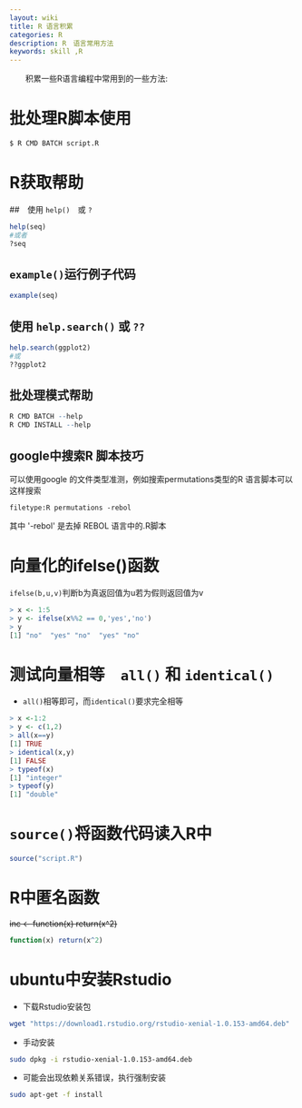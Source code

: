 ```yaml
---
layout: wiki
title: R 语言积累
categories: R
description: R　语言常用方法
keywords: skill ,R
---
```


　　积累一些R语言编程中常用到的一些方法:


# 批处理R脚本使用

```bash
$ R CMD BATCH script.R
```

# R获取帮助

##　使用 `help()`　或 `?`

```r
help(seq)
#或者
?seq
```

## `example()`运行例子代码

```r
example(seq)
```

## 使用 `help.search()` 或 `??`

```r
help.search(ggplot2)
#或
??ggplot2
```

## 批处理模式帮助

```r
R CMD BATCH --help
R CMD INSTALL --help
```

## google中搜索R 脚本技巧

可以使用google 的文件类型准测，例如搜索permutations类型的R 语言脚本可以这样搜索

```
filetype:R permutations -rebol
```

其中 '-rebol' 是去掉 REBOL 语言中的.R脚本

# 向量化的ifelse()函数

`ifelse(b,u,v)`判断b为真返回值为u若为假则返回值为v

```r
> x <- 1:5
> y <- ifelse(x%%2 == 0,'yes','no')
> y
[1] "no"  "yes" "no"  "yes" "no" 
```

# 测试向量相等　`all()` 和 `identical()`

* `all()`相等即可，而`identical()`要求完全相等

```r
> x <-1:2
> y <- c(1,2)
> all(x==y)
[1] TRUE
> identical(x,y)
[1] FALSE
> typeof(x)
[1] "integer"
> typeof(y)
[1] "double"
```

# `source()`将函数代码读入R中

```r
source("script.R")

```

# R中匿名函数


~~inc <- function(x) return(x^2)~~

```r
function(x) return(x^2)
```

# ubuntu中安装Rstudio

* 下载Rstudio安装包

```bash
wget "https://download1.rstudio.org/rstudio-xenial-1.0.153-amd64.deb"

```

* 手动安装

```bash
sudo dpkg -i rstudio-xenial-1.0.153-amd64.deb
```

* 可能会出现依赖关系错误，执行强制安装

```bash
sudo apt-get -f install
```